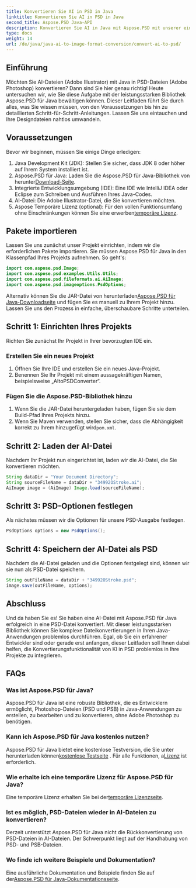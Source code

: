 ```yaml
---
title: Konvertieren Sie AI in PSD in Java
linktitle: Konvertieren Sie AI in PSD in Java
second_title: Aspose.PSD Java-API
description: Konvertieren Sie AI in Java mit Aspose.PSD mit unserer einfachen Schritt-für-Schritt-Anleitung in PSD. Perfekt für Entwickler, die eine schnelle und nahtlose Dateikonvertierung benötigen.
type: docs
weight: 14
url: /de/java/java-ai-to-image-format-conversion/convert-ai-to-psd/
---
```

## Einführung
Möchten Sie AI-Dateien (Adobe Illustrator) mit Java in PSD-Dateien (Adobe Photoshop) konvertieren? Dann sind Sie hier genau richtig! Heute untersuchen wir, wie Sie diese Aufgabe mit der leistungsstarken Bibliothek Aspose.PSD für Java bewältigen können. Dieser Leitfaden führt Sie durch alles, was Sie wissen müssen, von den Voraussetzungen bis hin zu detaillierten Schritt-für-Schritt-Anleitungen. Lassen Sie uns eintauchen und Ihre Designdateien nahtlos umwandeln.
## Voraussetzungen
Bevor wir beginnen, müssen Sie einige Dinge erledigen:
1. Java Development Kit (JDK): Stellen Sie sicher, dass JDK 8 oder höher auf Ihrem System installiert ist.
2.  Aspose.PSD für Java: Laden Sie die Aspose.PSD für Java-Bibliothek von herunter[Download-Seite](https://releases.aspose.com/psd/java/).
3. Integrierte Entwicklungsumgebung (IDE): Eine IDE wie IntelliJ IDEA oder Eclipse zum Schreiben und Ausführen Ihres Java-Codes.
4. AI-Datei: Die Adobe Illustrator-Datei, die Sie konvertieren möchten.
5. Aspose Temporäre Lizenz (optional): Für den vollen Funktionsumfang ohne Einschränkungen können Sie eine erwerben[temporäre Lizenz](https://purchase.aspose.com/temporary-license/).
## Pakete importieren
Lassen Sie uns zunächst unser Projekt einrichten, indem wir die erforderlichen Pakete importieren. Sie müssen Aspose.PSD für Java in den Klassenpfad Ihres Projekts aufnehmen. So geht's:
```java
import com.aspose.psd.Image;
import com.aspose.psd.examples.Utils.Utils;
import com.aspose.psd.fileformats.ai.AiImage;
import com.aspose.psd.imageoptions.PsdOptions;
```
 Alternativ können Sie die JAR-Datei von herunterladen[Aspose.PSD für Java-Downloadseite](https://releases.aspose.com/psd/java/) und fügen Sie es manuell zu Ihrem Projekt hinzu.
Lassen Sie uns den Prozess in einfache, überschaubare Schritte unterteilen.
## Schritt 1: Einrichten Ihres Projekts
Richten Sie zunächst Ihr Projekt in Ihrer bevorzugten IDE ein.
### Erstellen Sie ein neues Projekt
1. Öffnen Sie Ihre IDE und erstellen Sie ein neues Java-Projekt.
2. Benennen Sie Ihr Projekt mit einem aussagekräftigen Namen, beispielsweise „AItoPSDConverter“.
### Fügen Sie die Aspose.PSD-Bibliothek hinzu
1. Wenn Sie die JAR-Datei heruntergeladen haben, fügen Sie sie dem Build-Pfad Ihres Projekts hinzu.
2.  Wenn Sie Maven verwenden, stellen Sie sicher, dass die Abhängigkeit korrekt zu Ihrem hinzugefügt wird`pom.xml`.
## Schritt 2: Laden der AI-Datei
Nachdem Ihr Projekt nun eingerichtet ist, laden wir die AI-Datei, die Sie konvertieren möchten.
```java
String dataDir = "Your Document Directory"; 
String sourceFileName = dataDir + "34992OStroke.ai";       
AiImage image = (AiImage) Image.load(sourceFileName);
```
## Schritt 3: PSD-Optionen festlegen
Als nächstes müssen wir die Optionen für unsere PSD-Ausgabe festlegen.
```java
PsdOptions options = new PsdOptions();
```
## Schritt 4: Speichern der AI-Datei als PSD
Nachdem die AI-Datei geladen und die Optionen festgelegt sind, können wir sie nun als PSD-Datei speichern.
```java
String outFileName = dataDir + "34992OStroke.psd";
image.save(outFileName, options);
```
## Abschluss
Und da haben Sie es! Sie haben eine AI-Datei mit Aspose.PSD für Java erfolgreich in eine PSD-Datei konvertiert. Mit dieser leistungsstarken Bibliothek können Sie komplexe Dateikonvertierungen in Ihren Java-Anwendungen problemlos durchführen. Egal, ob Sie ein erfahrener Entwickler sind oder gerade erst anfangen, dieser Leitfaden soll Ihnen dabei helfen, die Konvertierungsfunktionalität von KI in PSD problemlos in Ihre Projekte zu integrieren.
## FAQs
### Was ist Aspose.PSD für Java?
Aspose.PSD für Java ist eine robuste Bibliothek, die es Entwicklern ermöglicht, Photoshop-Dateien (PSD und PSB) in Java-Anwendungen zu erstellen, zu bearbeiten und zu konvertieren, ohne Adobe Photoshop zu benötigen.
### Kann ich Aspose.PSD für Java kostenlos nutzen?
 Aspose.PSD für Java bietet eine kostenlose Testversion, die Sie unter herunterladen können[kostenlose Testseite](https://releases.aspose.com/) . Für alle Funktionen, a[Lizenz](https://purchase.aspose.com/buy) ist erforderlich.
### Wie erhalte ich eine temporäre Lizenz für Aspose.PSD für Java?
Eine temporäre Lizenz erhalten Sie bei der[temporäre Lizenzseite](https://purchase.aspose.com/temporary-license/).
### Ist es möglich, PSD-Dateien wieder in AI-Dateien zu konvertieren?
Derzeit unterstützt Aspose.PSD für Java nicht die Rückkonvertierung von PSD-Dateien in AI-Dateien. Der Schwerpunkt liegt auf der Handhabung von PSD- und PSB-Dateien.
### Wo finde ich weitere Beispiele und Dokumentation?
 Eine ausführliche Dokumentation und Beispiele finden Sie auf der[Aspose.PSD für Java-Dokumentationsseite](https://reference.aspose.com/psd/java/).